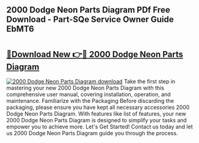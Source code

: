 ## 2000 Dodge Neon Parts Diagram PDf Free Download - Part-SQe Service Owner Guide EbMT6

# <h2><a href="http://dfi4nf.blite.top/?on=2000+Dodge+Neon+Parts+Diagram">🔗Download New 👉🔴 2000 Dodge Neon Parts Diagram</a></h2>

[![2000 Dodge Neon Parts Diagram download](https://i.imgur.com/lujVjoI.png)](http://dfi4nf.blite.top/?on=2000+Dodge+Neon+Parts+Diagram)
Take the first step in mastering your new 2000 Dodge Neon Parts Diagram with this comprehensive user manual, covering installation, operation, and maintenance. Familiarize with the Packaging Before discarding the packaging, please ensure you have kept all necessary accessories 2000 Dodge Neon Parts Diagram. With features like list of features, your new 2000 Dodge Neon Parts Diagram is designed to simplify your tasks and empower you to achieve more. Let's Get Started! Contact us today and let us 2000 Dodge Neon Parts Diagram guide you through the process.
